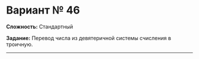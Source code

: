 # Вариант № 46
**Сложность:** Стандартный

**Задание:**  Перевод числа из девятеричной системы счисления в троичную.

---